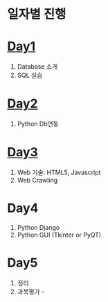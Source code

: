 # 일자별 진행

# [Day1](./day1/)

1. Database 소개
1. SQL 실습

# [Day2](./day2/)

1. Python Db연동


# [Day3](./day3/)

1. Web 기술: HTML5, Javascript
1. Web Crawling

# Day4

1. Python Django
1. Python GUI (Tkinter or PyQT)

# Day5

1. 정리
2. 과목평가 - 

